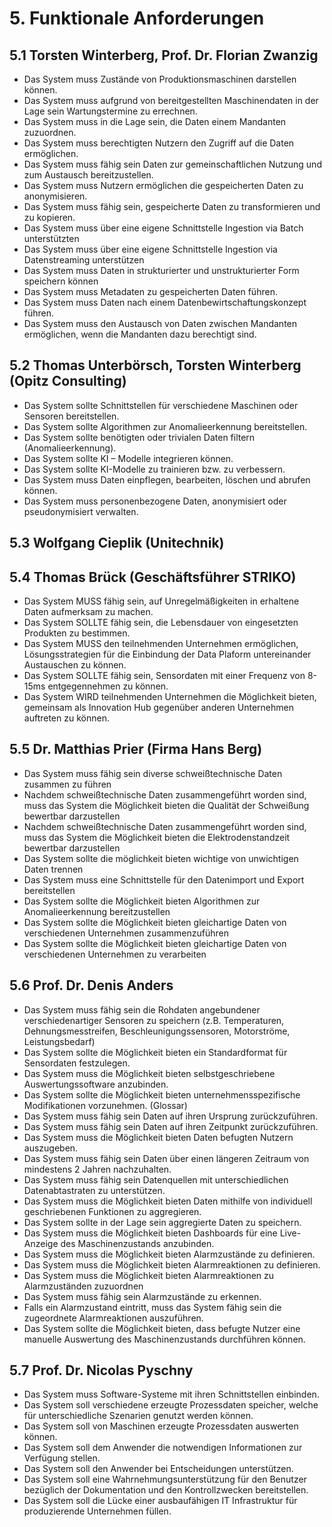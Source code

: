 # 5. Funktionale Anforderungen

## 5.1 Torsten Winterberg, Prof. Dr. Florian Zwanzig
* Das System muss Zustände von Produktionsmaschinen darstellen können. 
* Das System muss aufgrund von bereitgestellten Maschinendaten in der Lage sein Wartungstermine zu errechnen. 
* Das System muss in die Lage sein, die Daten einem Mandanten zuzuordnen. 
* Das System muss berechtigten Nutzern den Zugriff auf die Daten ermöglichen. 
* Das System muss fähig sein Daten zur gemeinschaftlichen Nutzung und zum Austausch bereitzustellen. 
* Das System muss Nutzern ermöglichen die gespeicherten Daten zu anonymisieren. 
* Das System muss fähig sein, gespeicherte Daten zu transformieren und zu kopieren. 
* Das System muss über eine eigene Schnittstelle Ingestion via Batch unterstützten 
* Das System muss über eine eigene Schnittstelle Ingestion via Datenstreaming unterstützen 
* Das System muss Daten in strukturierter und unstrukturierter Form speichern können 
* Das System muss Metadaten zu gespeicherten Daten führen. 
* Das System muss Daten nach einem Datenbewirtschaftungskonzept führen. 
* Das System muss den Austausch von Daten zwischen Mandanten ermöglichen, wenn die Mandanten dazu berechtigt sind. 



## 5.2 Thomas Unterbörsch, Torsten Winterberg (Opitz Consulting)
* Das System sollte Schnittstellen für verschiedene Maschinen oder Sensoren bereitstellen.
* Das System sollte Algorithmen zur Anomalieerkennung bereitstellen.
* Das System sollte benötigten oder trivialen Daten filtern (Anomalieerkennung).
* Das System sollte KI – Modelle integrieren können.
* Das System sollte KI-Modelle zu trainieren bzw. zu verbessern.
* Das System muss Daten einpflegen, bearbeiten, löschen und abrufen können.
* Das System muss personenbezogene Daten, anonymisiert oder pseudonymisiert verwalten.



## 5.3 Wolfgang Cieplik (Unitechnik)




## 5.4 Thomas Brück (Geschäftsführer STRIKO)
* Das System MUSS fähig sein, auf Unregelmäßigkeiten in erhaltene Daten aufmerksam zu machen.
* Das System SOLLTE fähig sein, die Lebensdauer von eingesetzten Produkten zu bestimmen.
* Das System MUSS den teilnehmenden Unternehmen ermöglichen, Lösungsstrategien für die Einbindung der Data Plaform untereinander Austauschen zu können.
* Das System SOLLTE fähig sein, Sensordaten mit einer Frequenz von 8-15ms entgegennehmen zu können.
* Das System WIRD teilnehmenden Unternehmen die Möglichkeit bieten, gemeinsam als Innovation Hub gegenüber anderen Unternehmen auftreten zu können.



## 5.5 Dr. Matthias Prier (Firma Hans Berg)
* Das System muss fähig sein diverse schweißtechnische Daten zusammen zu führen
* Nachdem schweißtechnische Daten zusammengeführt worden sind, muss das System die Möglichkeit bieten die Qualität der Schweißung bewertbar darzustellen
* Nachdem schweißtechnische Daten zusammengeführt worden sind, muss das System die Möglichkeit bieten die Elektrodenstandzeit bewertbar darzustellen
* Das System sollte die möglichkeit bieten wichtige von unwichtigen Daten trennen
* Das System muss eine Schnittstelle für den Datenimport und Export bereitstellen
* Das System sollte die Möglichkeit bieten Algorithmen zur Anomalieerkennung bereitzustellen
* Das System sollte die Möglichkeit bieten gleichartige Daten von verschiedenen Unternehmen zusammenzuführen
* Das System sollte die Möglichkeit bieten gleichartige Daten von verschiedenen Unternehmen zu verarbeiten




## 5.6 Prof. Dr. Denis Anders
* Das System muss fähig sein die Rohdaten angebundener verschiedenartiger Sensoren zu speichern (z.B. Temperaturen, Dehnungsmesstreifen, Beschleunigungssensoren, Motorströme, Leistungsbedarf)
* Das System sollte die Möglichkeit bieten ein Standardformat für Sensordaten festzulegen.
* Das System muss die Möglichkeit bieten selbstgeschriebene Auswertungssoftware anzubinden.
* Das System sollte die Möglichkeit bieten unternehmensspezifische Modifikationen vorzunehmen. (Glossar)
* Das System muss fähig sein Daten auf ihren Ursprung zurückzuführen.
* Das System muss fähig sein Daten auf ihren Zeitpunkt zurückzuführen.
* Das System muss die Möglichkeit bieten Daten befugten Nutzern auszugeben.
* Das System muss fähig sein Daten über einen längeren Zeitraum von mindestens 2 Jahren nachzuhalten.
* Das System muss fähig sein Datenquellen mit unterschiedlichen Datenabtastraten zu unterstützen.
* Das System muss die Möglichkeit bieten Daten mithilfe von individuell geschriebenen Funktionen zu aggregieren.
* Das System sollte in der Lage sein aggregierte Daten zu speichern.
* Das System muss die Möglichkeit bieten Dashboards für eine Live-Anzeige des Maschinenzustands anzubinden.
* Das System muss die Möglichkeit bieten Alarmzustände zu definieren.
* Das System muss die Möglichkeit bieten Alarmreaktionen zu definieren.
* Das System muss die Möglichkeit bieten Alarmreaktionen zu Alarmzuständen zuzuordnen
* Das System muss fähig sein Alarmzustände zu erkennen.
* Falls ein Alarmzustand eintritt, muss das System fähig sein die zugeordnete Alarmreaktionen auszuführen.
* Das System sollte die Möglichkeit bieten, dass befugte Nutzer eine manuelle Auswertung des Maschinenzustands durchführen können.



## 5.7 Prof. Dr. Nicolas Pyschny
* Das System muss Software-Systeme mit ihren Schnittstellen einbinden.
* Das System soll verschiedene erzeugte Prozessdaten speicher, welche für unterschiedliche Szenarien genutzt werden können.
* Das System soll von Maschinen erzeugte Prozessdaten auswerten können.
* Das System soll dem Anwender die notwendigen Informationen zur Verfügung stellen.
* Das System soll den Anwender bei Entscheidungen unterstützen.
* Das System soll eine Wahrnehmungsunterstützung für den Benutzer bezüglich der Dokumentation und den Kontrollzwecken bereitstellen.
* Das System soll die Lücke einer ausbaufähigen IT Infrastruktur für produzierende Unternehmen füllen.

